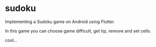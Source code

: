 # sudoku

Implementing a Sudoku game on Android using Flutter.

In this game you can choose game difficult, get tip, remove and set cells.

cool...
